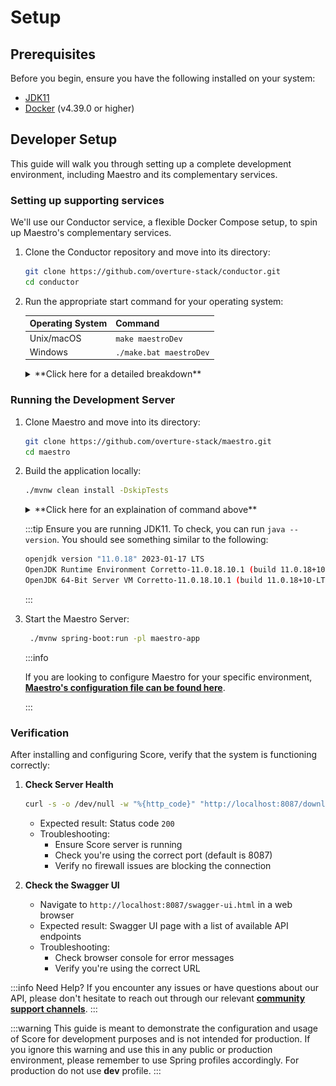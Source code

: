 # Setup

## Prerequisites

Before you begin, ensure you have the following installed on your system:

- [JDK11](https://www.oracle.com/ca-en/java/technologies/downloads/)
- [Docker](https://www.docker.com/products/docker-desktop/) (v4.39.0 or higher)

## Developer Setup

This guide will walk you through setting up a complete development environment, including Maestro and its complementary services.

### Setting up supporting services

We'll use our Conductor service, a flexible Docker Compose setup, to spin up Maestro's complementary services.

1. Clone the Conductor repository and move into its directory:

   ```bash
   git clone https://github.com/overture-stack/conductor.git
   cd conductor
   ```

2. Run the appropriate start command for your operating system:

   | Operating System | Command                 |
   | ---------------- | ----------------------- |
   | Unix/macOS       | `make maestroDev`       |
   | Windows          | `./make.bat maestroDev` |

   <details>
   <summary>**Click here for a detailed breakdown**</summary>

   This command will set up all complementary services for Maestro development as follows:

   ![maestroDev](./assets/maestroDev.svg "Maestro Dev Environment")

   | Service       | Port   | Description                                     | Purpose in Score Development                                                |
   | ------------- | ------ | ----------------------------------------------- | --------------------------------------------------------------------------- |
   | Conductor     | `9204` | Orchestrates deployments and environment setups | Manages the overall development environment                                 |
   | Keycloak-db   | -      | Database for Keycloak (no exposed port)         | Stores Keycloak data for authentication                                     |
   | Keycloak      | `8180` | Authorization and authentication service        | Provides OAuth2 authentication for Score                                    |
   | Song-db       | `5433` | Database for Song                               | Stores metadata managed by Song                                             |
   | Song          | `8080` | Metadata management service                     | Manages metadata for files stored by Score                                  |
   | Kafka         | `9092` | Distributed event streaming platform            | Serves as a messaging queue for publication events used to trigger indexing |
   | Elasticsearch | `9200` | Distributed search and analytics engine         | Provides fast and scalable search capabilities over indexed data            |

   - Ensure these ports are free on your system before starting the environment.
   - You may need to adjust the ports in the `docker-compose.yml` file if you have conflicts with existing services.

   For more information, see our [Conductor documentation linked here](https://docs.overture.bio/docs/other-software/Conductor)

   </details>

### Running the Development Server

1. Clone Maestro and move into its directory:

   ```bash
   git clone https://github.com/overture-stack/maestro.git
   cd maestro
   ```

2. Build the application locally:

   ```bash
   ./mvnw clean install -DskipTests
   ```

    <details>
    <summary>**Click here for an explaination of command above**</summary>

   - `./mvnw`: This is the Maven wrapper script, which ensures you're using the correct version of Maven.
   - `clean`: This removes any previously compiled files.
   - `install`: This compiles the project, runs tests, and installs the package into your local Maven repository.
   - `-DskipTests`: This flag skips running tests during the build process to speed things up.

    </details>

   :::tip
   Ensure you are running JDK11. To check, you can run `java --version`. You should see something similar to the following:

   ```bash
   openjdk version "11.0.18" 2023-01-17 LTS
   OpenJDK Runtime Environment Corretto-11.0.18.10.1 (build 11.0.18+10-LTS)
   OpenJDK 64-Bit Server VM Corretto-11.0.18.10.1 (build 11.0.18+10-LTS, mixed mode)
   ```

   :::

3. Start the Maestro Server:

   ```bash
    ./mvnw spring-boot:run -pl maestro-app
   ```

   :::info

   If you are looking to configure Maestro for your specific environment, [**Maestro's configuration file can be found here**](https://github.com/overture-stack/maestro/blob/master/maestro-app/src/main/resources/config/application.yml).

   :::

### Verification

After installing and configuring Score, verify that the system is functioning correctly:

1. **Check Server Health**

   ```bash
   curl -s -o /dev/null -w "%{http_code}" "http://localhost:8087/download/ping"
   ```

   - Expected result: Status code `200`
   - Troubleshooting:
     - Ensure Score server is running
     - Check you're using the correct port (default is 8087)
     - Verify no firewall issues are blocking the connection

2. **Check the Swagger UI**
   - Navigate to `http://localhost:8087/swagger-ui.html` in a web browser
   - Expected result: Swagger UI page with a list of available API endpoints
   - Troubleshooting:
     - Check browser console for error messages
     - Verify you're using the correct URL

:::info Need Help?
If you encounter any issues or have questions about our API, please don't hesitate to reach out through our relevant [**community support channels**](https://docs.overture.bio/community/support).
:::

:::warning
This guide is meant to demonstrate the configuration and usage of Score for development purposes and is not intended for production. If you ignore this warning and use this in any public or production environment, please remember to use Spring profiles accordingly. For production do not use **dev** profile.
:::
